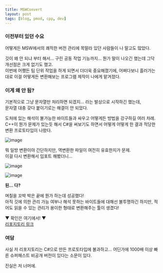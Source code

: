 ```yaml
---
title: MSWConvert
layout: post
tags: [blog, pmod, cpp, dev]
---
```

### 이전부터 있던 수요
어떻게든 MSW에서의 쾌적한 버전 관리에 목말라 있던 사람들이 나 말고도 많았다.

깃이 왜 안 되냐 부터 해서... 구린 공동 작업 기능까지... 뭔가 말이 나오긴 했는데 그닥 개선점은 크게 없기도 했고.  
이번에 어쨌든 팀 단위 작업을 하게 되면서 더더욱 중요해졌기에, 어쩌다보니 흘러가는 대로 이걸 어떻게든 변환해보는 프로그램 제작이 나에게 맡겨졌다.

### 이게 왜 안 됨?
기본적으로 그냥 문자열만 처리하면 되겠지... 라는 발상으로 시작하긴 했는데,  
문자열 대충 갖다 붙이기로는 해결이 안 되었다.

도처에 있는 해석이 불가능한 바이트들과 싸우고 어떻게든 방법을 강구하길 여러 차례.  
C++이 뭔가 문제가 있는듯 해서 C#을 써보기도 하면서 어떻게 어떻게 한 결과 적당한 변환 프로토타입이 나왔다.

![image](https://user-images.githubusercontent.com/43718966/232643640-dc00d2fc-d6f0-42a7-95f4-a68e6d1bb840.png)

뭐 일방 변환이야 간단하지만, 역변환한 파일이 여전히 유효한지가 문제.  
이걸 다시 변환해서 임포트 해봤더니...

![image](https://user-images.githubusercontent.com/43718966/232643834-8a29e861-0877-427a-b7ae-2f7ff0edfd6c.png)

![image](https://user-images.githubusercontent.com/43718966/232643863-8bc06f50-80bd-4a92-9604-dea98053cd58.png)

**된... 다?**

며칠을 꼬박 박은 끝에 뭔가 하는데 성공했다!  
아직 깃에 의한 관리 가능 여부나 해석 못하는 바이트들에 대해선 불투명하긴 하지만, 적어도 읽을 수 있는 관리가 용이한 형태로 변환해주는 툴이 생겼다!

▼ 확인은 여기에서! ▼  
[리포지토리 링크](https://github.com/SeokguKim/MSWConvert)

### 여담
사실 저 리포지토리는 C#으로 만든 프로토타입에 불과하고... 어딘가에 1000배 이상 빠른 슈퍼패스트 비공개 버전이 있다는 소문이 있다.

진실은 저 너머에.
